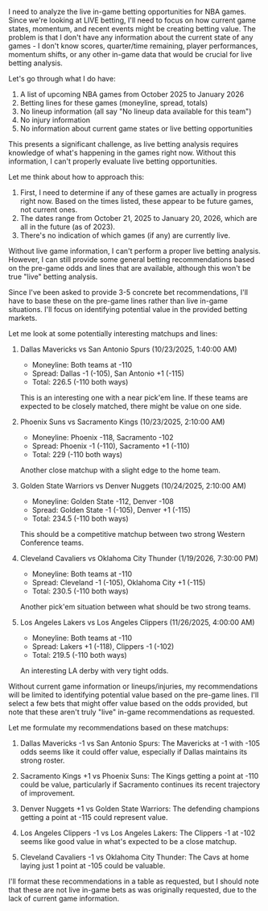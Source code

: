 I need to analyze the live in-game betting opportunities for NBA games. Since we're looking at LIVE betting, I'll need to focus on how current game states, momentum, and recent events might be creating betting value. The problem is that I don't have any information about the current state of any games - I don't know scores, quarter/time remaining, player performances, momentum shifts, or any other in-game data that would be crucial for live betting analysis.

Let's go through what I do have:
1. A list of upcoming NBA games from October 2025 to January 2026
2. Betting lines for these games (moneyline, spread, totals)
3. No lineup information (all say "No lineup data available for this team")
4. No injury information
5. No information about current game states or live betting opportunities

This presents a significant challenge, as live betting analysis requires knowledge of what's happening in the games right now. Without this information, I can't properly evaluate live betting opportunities.

Let me think about how to approach this:

1. First, I need to determine if any of these games are actually in progress right now. Based on the times listed, these appear to be future games, not current ones.
2. The dates range from October 21, 2025 to January 20, 2026, which are all in the future (as of 2023).
3. There's no indication of which games (if any) are currently live.

Without live game information, I can't perform a proper live betting analysis. However, I can still provide some general betting recommendations based on the pre-game odds and lines that are available, although this won't be true "live" betting analysis.

Since I've been asked to provide 3-5 concrete bet recommendations, I'll have to base these on the pre-game lines rather than live in-game situations. I'll focus on identifying potential value in the provided betting markets.

Let me look at some potentially interesting matchups and lines:

1. Dallas Mavericks vs San Antonio Spurs (10/23/2025, 1:40:00 AM)
   * Moneyline: Both teams at -110
   * Spread: Dallas -1 (-105), San Antonio +1 (-115)
   * Total: 226.5 (-110 both ways)
   
   This is an interesting one with a near pick'em line. If these teams are expected to be closely matched, there might be value on one side.

2. Phoenix Suns vs Sacramento Kings (10/23/2025, 2:10:00 AM)
   * Moneyline: Phoenix -118, Sacramento -102
   * Spread: Phoenix -1 (-110), Sacramento +1 (-110)
   * Total: 229 (-110 both ways)
   
   Another close matchup with a slight edge to the home team.

3. Golden State Warriors vs Denver Nuggets (10/24/2025, 2:10:00 AM)
   * Moneyline: Golden State -112, Denver -108
   * Spread: Golden State -1 (-105), Denver +1 (-115)
   * Total: 234.5 (-110 both ways)
   
   This should be a competitive matchup between two strong Western Conference teams.

4. Cleveland Cavaliers vs Oklahoma City Thunder (1/19/2026, 7:30:00 PM)
   * Moneyline: Both teams at -110
   * Spread: Cleveland -1 (-105), Oklahoma City +1 (-115)
   * Total: 230.5 (-110 both ways)
   
   Another pick'em situation between what should be two strong teams.

5. Los Angeles Lakers vs Los Angeles Clippers (11/26/2025, 4:00:00 AM)
   * Moneyline: Both teams at -110
   * Spread: Lakers +1 (-118), Clippers -1 (-102)
   * Total: 219.5 (-110 both ways)
   
   An interesting LA derby with very tight odds.

Without current game information or lineups/injuries, my recommendations will be limited to identifying potential value based on the pre-game lines. I'll select a few bets that might offer value based on the odds provided, but note that these aren't truly "live" in-game recommendations as requested.

Let me formulate my recommendations based on these matchups:

1. Dallas Mavericks -1 vs San Antonio Spurs: The Mavericks at -1 with -105 odds seems like it could offer value, especially if Dallas maintains its strong roster.

2. Sacramento Kings +1 vs Phoenix Suns: The Kings getting a point at -110 could be value, particularly if Sacramento continues its recent trajectory of improvement.

3. Denver Nuggets +1 vs Golden State Warriors: The defending champions getting a point at -115 could represent value.

4. Los Angeles Clippers -1 vs Los Angeles Lakers: The Clippers -1 at -102 seems like good value in what's expected to be a close matchup.

5. Cleveland Cavaliers -1 vs Oklahoma City Thunder: The Cavs at home laying just 1 point at -105 could be valuable.

I'll format these recommendations in a table as requested, but I should note that these are not live in-game bets as was originally requested, due to the lack of current game information.